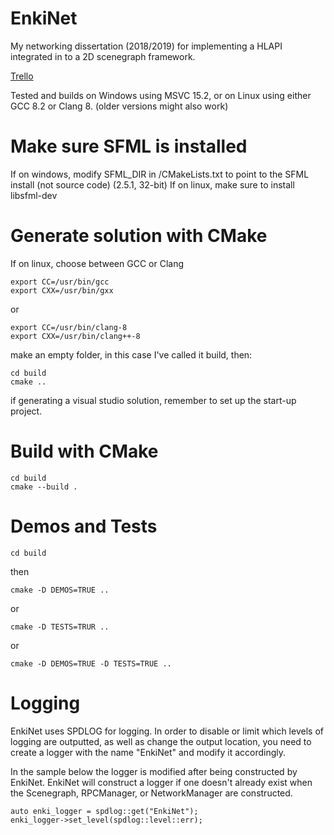 # EnkiNet
My networking dissertation (2018/2019) for implementing a HLAPI integrated in to a 2D scenegraph framework.

[Trello](https://trello.com/b/vID8EWtE/enkinet)

Tested and builds on Windows using MSVC 15.2, or on Linux using either GCC 8.2 or Clang 8. (older versions might also work)

# Make sure SFML is installed
If on windows, modify SFML_DIR in /CMakeLists.txt to point to the SFML install (not source code) (2.5.1, 32-bit)
If on linux, make sure to install libsfml-dev

# Generate solution with CMake

If on linux, choose between GCC or Clang

````
export CC=/usr/bin/gcc
export CXX=/usr/bin/gxx
````

or

````
export CC=/usr/bin/clang-8
export CXX=/usr/bin/clang++-8
````

make an empty folder, in this case I've called it build, then:


````
cd build
cmake ..
````

if generating a visual studio solution, remember to set up the start-up project.

# Build with CMake
````
cd build
cmake --build .
````

# Demos and Tests

`cd build`

then

`cmake -D DEMOS=TRUE ..`

or

`cmake -D TESTS=TRUR ..`

or

`cmake -D DEMOS=TRUE -D TESTS=TRUE ..`

# Logging

EnkiNet uses SPDLOG for logging. In order to disable or limit which levels of logging are outputted, as well as change the output location, you need to create a logger with the name "EnkiNet" and modify it accordingly.

In the sample below the logger is modified after being constructed by EnkiNet. EnkiNet will construct a logger if one doesn't already exist when the Scenegraph, RPCManager, or NetworkManager are constructed.

````
auto enki_logger = spdlog::get("EnkiNet");
enki_logger->set_level(spdlog::level::err);
````

